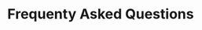 ---
layout: faq
title: Frequenty Asked Questions
permalink: /faq/
categories:
- name: About us
  questions:
  - question: Who are you?
    answer: We are a group of 70+ women from Canberra who work or study in areas such as IT, cybersecuity, software engineering, computer science, research and mathematics. We come from a wide range of organisations like the Australian Signals Directorate, CSIRO, Telstra, Australian Government, ANU and high schools. We contribute our time larely or (more usually) entirely voluntarily.
  - question: Why are you doing this?
    answer: We are passionate about coding and seeing more women enter careers in coding! We've all experienced the barriers to entry into our field for women and we want to break those down for the next generation.
  - question: Who supports you?
    answer: The majority of our financial support comes from the Australian Signals Directorate, with some contributions from other employers in the form of time off in lieu.
  - question: How did you start?
    answer: Canberra Girls' Programming Network is a chapter of Girls' Programming Network (GPN) Australia. GPN started in Sydney through the University of Sydney and the National Computer Science School. In 2016 GPN expanded to Canberra and we became the first interstate chapter. Since then, chapters have started in Perth and Cairns.
- name: About the workshops
  questions:
  - question: sdf
    answer: sdf
- name: About tutoring
  questions:
  - question: sdf
    answer: sdf
---